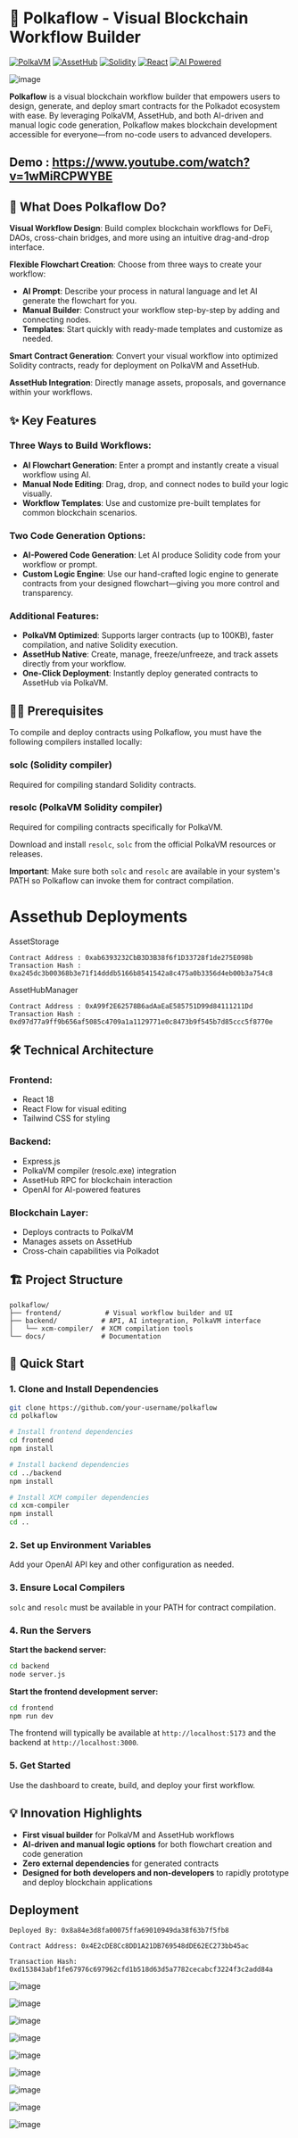 # 🌊 Polkaflow - Visual Blockchain Workflow Builder

[![PolkaVM](https://img.shields.io/badge/PolkaVM-Enabled-green)](https://polkadot.network)
[![AssetHub](https://img.shields.io/badge/AssetHub-Integrated-blue)](https://polkadot.network)
[![Solidity](https://img.shields.io/badge/Solidity-^0.8.25-blue)](https://soliditylang.org)
[![React](https://img.shields.io/badge/React-18-blue)](https://reactjs.org)
[![AI Powered](https://img.shields.io/badge/AI-Powered-purple)](https://openai.com)

![image](https://github.com/user-attachments/assets/915e74ed-969d-4d3c-86fa-c2fe732583d6)

**Polkaflow** is a visual blockchain workflow builder that empowers users to design, generate, and deploy smart contracts for the Polkadot ecosystem with ease. By leveraging PolkaVM, AssetHub, and both AI-driven and manual logic code generation, Polkaflow makes blockchain development accessible for everyone—from no-code users to advanced developers.

## Demo : https://www.youtube.com/watch?v=1wMiRCPWYBE

## 🚀 What Does Polkaflow Do?

**Visual Workflow Design**: Build complex blockchain workflows for DeFi, DAOs, cross-chain bridges, and more using an intuitive drag-and-drop interface.

**Flexible Flowchart Creation**: Choose from three ways to create your workflow:

- **AI Prompt**: Describe your process in natural language and let AI generate the flowchart for you.
- **Manual Builder**: Construct your workflow step-by-step by adding and connecting nodes.
- **Templates**: Start quickly with ready-made templates and customize as needed.

**Smart Contract Generation**: Convert your visual workflow into optimized Solidity contracts, ready for deployment on PolkaVM and AssetHub.

**AssetHub Integration**: Directly manage assets, proposals, and governance within your workflows.

## ✨ Key Features

### Three Ways to Build Workflows:

- **AI Flowchart Generation**: Enter a prompt and instantly create a visual workflow using AI.
- **Manual Node Editing**: Drag, drop, and connect nodes to build your logic visually.
- **Workflow Templates**: Use and customize pre-built templates for common blockchain scenarios.

### Two Code Generation Options:

- **AI-Powered Code Generation**: Let AI produce Solidity code from your workflow or prompt.
- **Custom Logic Engine**: Use our hand-crafted logic engine to generate contracts from your designed flowchart—giving you more control and transparency.

### Additional Features:

- **PolkaVM Optimized**: Supports larger contracts (up to 100KB), faster compilation, and native Solidity execution.
- **AssetHub Native**: Create, manage, freeze/unfreeze, and track assets directly from your workflow.
- **One-Click Deployment**: Instantly deploy generated contracts to AssetHub via PolkaVM.

## 🧑‍💻 Prerequisites

To compile and deploy contracts using Polkaflow, you must have the following compilers installed locally:

### solc (Solidity compiler)
Required for compiling standard Solidity contracts.

### resolc (PolkaVM Solidity compiler)
Required for compiling contracts specifically for PolkaVM.

Download and install `resolc`, `solc` from the official PolkaVM resources or releases.

**Important**: Make sure both `solc` and `resolc` are available in your system's PATH so Polkaflow can invoke them for contract compilation.

# Assethub Deployments

AssetStorage
```
Contract Address : 0xab6393232CbB3D3B38f6f1D33728f1de275E098b
Transaction Hash : 0xa245dc3b00368b3e71f14dddb5166b8541542a8c475a0b3356d4eb00b3a754c8
```
AssetHubManager
```
Contract Address : 0xA99f2E62578B6adAaEaE585751D99d84111211Dd
Transaction Hash : 0xd97d77a9ff9b656af5085c4709a1a1129771e0c8473b9f545b7d85ccc5f8770e
```

## 🛠️ Technical Architecture

### Frontend:
- React 18
- React Flow for visual editing
- Tailwind CSS for styling

### Backend:
- Express.js
- PolkaVM compiler (resolc.exe) integration
- AssetHub RPC for blockchain interaction
- OpenAI for AI-powered features

### Blockchain Layer:
- Deploys contracts to PolkaVM
- Manages assets on AssetHub
- Cross-chain capabilities via Polkadot

## 🏗️ Project Structure

```
polkaflow/
├── frontend/           # Visual workflow builder and UI
├── backend/           # API, AI integration, PolkaVM interface
│   └── xcm-compiler/  # XCM compilation tools
└── docs/              # Documentation
```

## 🚀 Quick Start

### 1. Clone and Install Dependencies

```bash
git clone https://github.com/your-username/polkaflow
cd polkaflow

# Install frontend dependencies
cd frontend
npm install

# Install backend dependencies
cd ../backend
npm install

# Install XCM compiler dependencies
cd xcm-compiler
npm install
cd ..
```

### 2. Set up Environment Variables
Add your OpenAI API key and other configuration as needed.

### 3. Ensure Local Compilers
`solc` and `resolc` must be available in your PATH for contract compilation.

### 4. Run the Servers

**Start the backend server:**
```bash
cd backend
node server.js
```

**Start the frontend development server:**
```bash
cd frontend
npm run dev
```

The frontend will typically be available at `http://localhost:5173` and the backend at `http://localhost:3000`.

### 5. Get Started
Use the dashboard to create, build, and deploy your first workflow.

## 💡 Innovation Highlights

- **First visual builder** for PolkaVM and AssetHub workflows
- **AI-driven and manual logic options** for both flowchart creation and code generation
- **Zero external dependencies** for generated contracts
- **Designed for both developers and non-developers** to rapidly prototype and deploy blockchain applications

## Deployment
```
Deployed By: 0x8a84e3d8fa00075ffa69010949da38f63b7f5fb8

Contract Address: 0x4E2cDE8Cc8DD1A21DB769548dDE62EC273bb45ac

Transaction Hash: 0xd153843abf1fe67976c697962cfd1b518d63d5a7782cecabcf3224f3c2add84a
```


![image](https://github.com/user-attachments/assets/f26ecdaf-ed50-4985-bcd4-4905a3e47649)

![image](https://github.com/user-attachments/assets/3db0f086-6d3a-48e9-9c56-cce65ae4b99c)

![image](https://github.com/user-attachments/assets/4bb533c3-be6c-4986-adfe-9c8970de906e)

![image](https://github.com/user-attachments/assets/33b52905-70da-4e3f-ae79-a2a65f41aa45)

![image](https://github.com/user-attachments/assets/54b65473-c0bd-4977-b12d-cade37f50d05)

![image](https://github.com/user-attachments/assets/54b6289d-c894-4ccf-bd95-3babb44d7b62)

![image](https://github.com/user-attachments/assets/c341d44b-244b-4cc3-bbe6-6b2039bbc2ca)

![image](https://github.com/user-attachments/assets/ddf53513-b1e8-4172-9db9-47977095994a)

![image](https://github.com/user-attachments/assets/82a203ed-eee9-4fed-86cc-fb5d70b65615)



